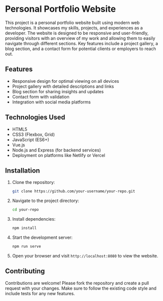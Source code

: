 # Personal Portfolio Website

This project is a personal portfolio website built using modern web technologies. It showcases my skills, projects, and experiences as a developer. The website is designed to be responsive and user-friendly, providing visitors with an overview of my work and allowing them to easily navigate through different sections. Key features include a project gallery, a blog section, and a contact form for potential clients or employers to reach out.

## Features

- Responsive design for optimal viewing on all devices
- Project gallery with detailed descriptions and links
- Blog section for sharing insights and updates
- Contact form with validation
- Integration with social media platforms

## Technologies Used

- HTML5
- CSS3 (Flexbox, Grid)
- JavaScript (ES6+)
- Vue.js
- Node.js and Express (for backend services)
- Deployment on platforms like Netlify or Vercel

## Installation

1. Clone the repository:
   ```bash
   git clone https://github.com/your-username/your-repo.git
   ```
2. Navigate to the project directory:
   ```bash
   cd your-repo
   ```
3. Install dependencies:
   ```bash
   npm install
   ```
4. Start the development server:
   ```bash
   npm run serve
   ```
5. Open your browser and visit `http://localhost:8080` to view the website.

## Contributing

Contributions are welcome! Please fork the repository and create a pull request with your changes. Make sure to follow the existing code style and include tests for any new features.
